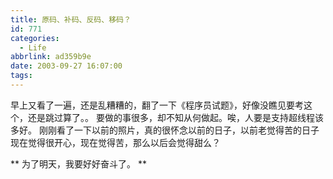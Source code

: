 ```yaml
---
title: 原码、补码、反码、移码？
id: 771
categories:
  - Life
abbrlink: ad359b9e
date: 2003-09-27 16:07:00
tags:
---
```

早上又看了一遍，还是乱糟糟的，翻了一下《程序员试题》，好像没瞧见要考这个，还是跳过算了。。
要做的事很多，却不知从何做起。唉，人要是支持超线程该多好。
刚刚看了一下以前的照片，真的很怀念以前的日子，以前老觉得苦的日子现在觉得很开心，现在觉得苦，那么以后会觉得甜么？

** 为了明天，我要好好奋斗了。 **
